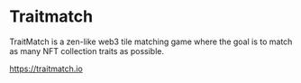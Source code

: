 # Traitmatch

TraitMatch is a zen-like web3 tile matching game where the goal is to match as many NFT collection traits as possible.

https://traitmatch.io

